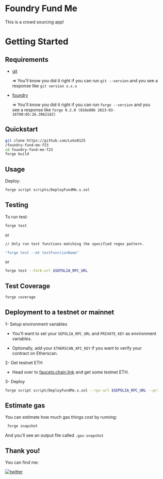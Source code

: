 
# Foundry Fund Me

This is a crowd sourcing app! 

# Getting Started

## Requirements

- [git](https://git-scm.com/book/en/v2/Getting-Started-Installing-Git)
  
  => You'll know you did it right if you can run ```git --version``` and you see a response like ```git version x.x.x```

- [foundry](https://getfoundry.sh/)

  => You'll know you did it right if you can run ```forge --version``` and you see a response like ```forge 0.2.0 (816e00b 2023-03-16T00:05:26.396218Z)```

## Quickstart

```bash
git clone https://github.com/Loko0125
/foundry-fund-me-f23
cd foundry-fund-me-f23
forge build
```

## Usage

Deploy:

```bash
forge script scripts/DeployFundMe.s.sol
```

## Testing

To run test:

```bash
forge test
```
or

```bash
// Only run test functions matching the specified regex pattern.

"forge test --mt testFunctionName" 
```

or

```bash
forge test --fork-url $SEPOLIA_RPC_URL 
```
## Test Coverage

```bash
forge coverage
```

## Deployment to a testnet or mainnet

  1- Setup environment variables

  - You'll want to set your ```SEPOLIA_RPC_URL``` and ```PRIVATE_KEY``` as environment variables.

  - Optionally, add your ```ETHERSCAN_API_KEY``` if you want to verify your contract on Etherscan.

  2- Get testnet ETH

  - Head over to [faucets.chain.link](https://faucets.chain.link/) and get some testnet ETH.

3- Deploy

 ```bash
 forge script script/DeployFundMe.s.sol --rpc-url $SEPOLIA_RPC_URL --private-key $PRIVATE_KEY --broadcast --verify --etherscan-api-key $ETHERSCAN_API_KEY
```

## Estimate gas

You can estimate how much gas things cost by running:

```bash
 forge snapshot
```
And you'll see an output file called ```.gas-snapshot```

## Thank you!
You can find me:

[![twitter](https://img.shields.io/badge/twitter-1DA1F2?style=for-the-badge&logo=twitter&logoColor=white)](https://twitter.com/AyoubAkrim)
